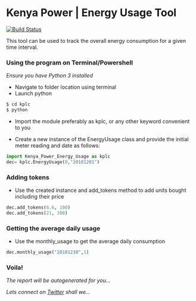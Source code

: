 # Kenya Power | Energy Usage Tool
[![Build Status](https://travis-ci.org/joemccann/dillinger.svg?branch=master)](https://travis-ci.org/joemccann/dillinger)

This tool can be used to track the overall energy consumption for a given time interval.

### Using the program on Terminal/Powershell 
*Ensure you have Python 3 installed*
- Navigate to folder location using terminal
- Launch python
```sh
$ cd kplc
$ python
```
- Import the module preferably as kplc, or any other keyword convenient to you
  

- Create a new instance of the EnergyUsage class and provide the initial meter 
reading and date as follows:

```python
import Kenya_Power_Energy_Usage as kplc
dec= kplc.EnergyUsage(0,"20181201")
```

### Adding tokens
- Use the created instance and add_tokens method to add units bought including their price
```python
dec.add_tokens(6.6, 100)
dec.add_tokens(21, 300)
```

### Getting the average daily usage
- Use the monthly_usage to get the average daily consumption
```python
dec.monthly_usage("20181230",1)
```

### Voila!
_The report will be autogenerated for you..._

*Lets connect on [Twitter](http://twitter.com/JosefEmu) shall we...*
